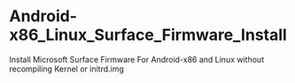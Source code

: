 # Android-x86_Linux_Surface_Firmware_Install
Install Microsoft Surface Firmware For Android-x86 and Linux without recompiling Kernel or initrd.img
